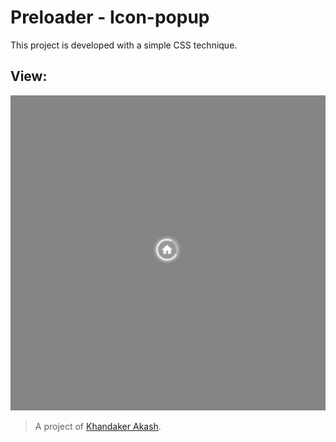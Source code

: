 # Preloader - Icon-popup

This project is developed with a simple CSS technique.

## View:

![alt text](assets/img/demo.png)

> A project of [Khandaker Akash](http://khandakerakash.xyz/).

